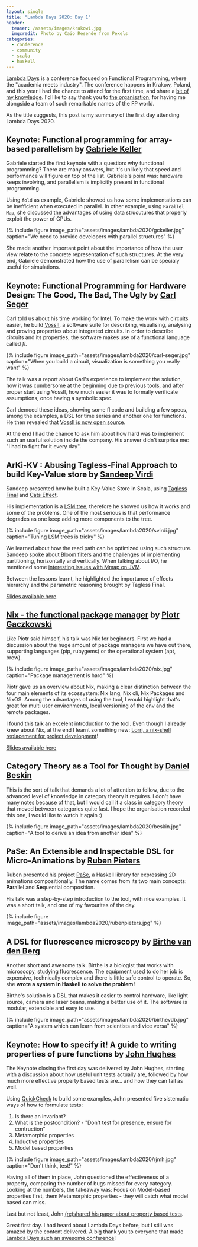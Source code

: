 ```yaml
---
layout: single
title: "Lambda Days 2020: Day 1"
header:
  teaser: /assets/images/krakow1.jpg
  imgcredit: Photo by Caio Resende from Pexels
categories:
  - conference
  - community
  - scala
  - haskell
---
```


[Lambda Days](https://www.lambdadays.org/) is a conference focused on Functional Programming, where the "academia meets industry". The conference happens in Krakow, Poland, and this year I had the chance to attend for the first time, and share a [bit of my knowledge](https://www.lambdadays.org/lambdadays2020/juliano-alves). I'd like to say thank you to [the organisation](https://twitter.com/lambdadays), for having me alongside a team of such remarkable names of the FP world.

As the title suggests, this post is my summary of the first day attending Lambda Days 2020.

## Keynote: Functional programming for array-based parallelism by [Gabriele Keller](https://twitter.com/gckeller)

Gabriele started the first keynote with a question: why functional programming? There are many answers, but it's unlikely that speed and performance will figure on top of the list. Gabriele's point was: hardware keeps involving, and parallelism is implicitly present in functional programming.

Using `fold` as example, Gabriele showed us how some implementations can be inefficient when executed in parallel. In other example, using `Parallel Map`, she discussed the advantages of using data strucutures that properly exploit the power of GPUs.

{% include figure image_path="assets/images/lambda2020/gckeller.jpg" caption="We need to provide developers with parallel structures" %}

She made another important point about the importance of how the user view relate to the concrete representation of such structures. At the very end, Gabriele demonstrated how the use of parallelism can be specialy useful for simulations.

## Keynote: Functional Programming for Hardware Design: The Good, The Bad, The Ugly by [Carl Seger](https://scholar.google.com/citations?user=MACCA0cAAAAJ)

Carl told us about his time working for Intel. To make the work with circuits easier, he build [VossII](https://github.com/TeamVoss/VossII), a software suite for describing, visualising, analysing and proving properties about integrated circuits. In order to describe circuits and its properties, the software makes use of a functional language called *fl*.

{% include figure image_path="assets/images/lambda2020/carl-seger.jpg" caption="When you build a circuit, visualization is something you really want" %}

The talk was a report about Carl's experience to implement the solution, how it was cumbersome at the beginning due to previous tools, and after proper start using VossII, how much easier it was to formally verificate assumptions, once having a symbolic spec.

Carl demoed these ideas, showing some fl code and building a few specs, among the examples, a DSL for time series and another one for functions. He then revealed that [VossII is now open source](https://github.com/TeamVoss/VossII).

At the end I had the chance to ask him about how hard was to implement such an useful solution inside the company. His answer didn't surprise me: "I had to fight for it every day".

## ArKi-KV : Abusing Tagless-Final Approach to build Key-Value store by [Sandeep Virdi](https://twitter.com/_svirdi)

Sandeep presented how he built a Key-Value Store in Scala, using [Tagless Final](https://scalac.io/tagless-final-pattern-for-scala-code/) and [Cats Effect](https://typelevel.org/cats-effect/).

His implementation is a [LSM tree](https://en.wikipedia.org/wiki/Log-structured_merge-tree), therefore he showed us how it works and some of the problems. One of the most serious is that performance degrades as one keep adding more components to the tree.

{% include figure image_path="assets/images/lambda2020/svirdi.jpg" caption="Tuning LSM trees is tricky" %}

We learned about how the read path can be optimized using such structure. Sandeep spoke about [Bloom filters](https://llimllib.github.io/bloomfilter-tutorial/) and the challenges of implementing partitioning, horizontally and vertically. When talking about I/O, he mentioned some [interesting issues with Mmap on JVM](http://www.mapdb.org/blog/mmap_files_alloc_and_jvm_crash/).

Between the lessons learnt, he highlighted the importance of effects hierarchy and the parametric reasoning brought by Tagless Final.

[Slides available here](https://docs.google.com/presentation/d/1aGWP_kEjsqZSKEp1-EEg-_XgAUtBWdOs-nhhfKbdnF4/mobilepresent)

## [Nix - the functional package manager](https://nixos.org/nix/) by [Piotr Gaczkowski](https://twitter.com/DoomHammerNG)

Like Piotr said himself, his talk was Nix for beginners. First we had a discussion about the huge amount of package managers we have out there, supporting languages (pip, rubygems) or the operational system (apt, brew).

{% include figure image_path="assets/images/lambda2020/nix.jpg" caption="Package management is hard" %}

Piotr gave us an overview about Nix, making a clear distinction between the four main elements of its ecossystem: Nix lang, Nix cli, Nix Packages and NixOS. Among the advantages of using the tool, I would highlight that's great for multi user environments, local versioning of the env and the remote packages.

I found this talk an excelent introduction to the tool. Even though I already knew about Nix, at the end I learnt something new: [Lorri, a nix-shell replacement for project development](https://github.com/target/lorri)!

[Slides available here](https://doomhammer.github.io/talks/lambdadays2020/)

## Category Theory as a Tool for Thought by [Daniel Beskin](https://www.lambdadays.org/lambdadays2020/daniel-beskin)

This is the sort of talk that demands a lot of attention to follow, due to the advanced level of knowledge in category theory it requires. I don't have many notes because of that, but I would call it a class in category theory that moved between categories quite fast. I hope the organisation recorded this one, I would like to watch it again :)

{% include figure image_path="assets/images/lambda2020/beskin.jpg" caption="A tool to derive an idea from another idea" %}

## PaSe: An Extensible and Inspectable DSL for Micro-Animations by [Ruben Pieters](https://github.com/rubenpieters)

Ruben presented his project [PaSe](https://github.com/rubenpieters/PaSe-hs), a Haskell library for expressing 2D animations compositionally. The name comes from its two main concepts: **Pa**rallel and **Se**quential composition.

His talk was a step-by-step introduction to the tool, with nice examples. It was a short talk, and one of my favourites of the day.

{% include figure image_path="assets/images/lambda2020/rubenpieters.jpg" %}

## A DSL for fluorescence microscopy by [Birthe van den Berg](https://twitter.com/birthevdb)

Another short and awesome talk. Birthe is a biologist that works with microscopy, studying fluorescence. The equipment used to do her job is expensive, technically complex and there is little safe control to operate. So, she **wrote a system in Haskell to solve the problem!**

Birthe's solution is a DSL that makes it easier to control hardware, like light source, camera and laser beans, making a better use of it. The software is modular, extensible and easy to use.

{% include figure image_path="assets/images/lambda2020/birthevdb.jpg" caption="A system which can learn from scientists and vice versa" %}

## Keynote: How to specify it! A guide to writing properties of pure functions by [John Hughes](https://twitter.com/rjmh)

The Keynote closing the first day was delivered by John Hughes, starting with a discussion about how useful unit tests actually are, followed by how much more effective property based tests are... and how they can fail as well.

Using [QuickCheck](https://hackage.haskell.org/package/QuickCheck) to build some examples, John presented five sistematic ways of how to formulate tests:

1. Is there an invariant?
2. What is the postcondition? - "Don't test for presence, ensure for contruction"
3. Metamorphic properties
4. Inductive properties
5. Model based properties

{% include figure image_path="assets/images/lambda2020/rjmh.jpg" caption="Don't think, test!" %}

Having all of them in place, John questioned the effectiveness of a property, comparing the number of bugs missed for every category. Looking at the numbers, the takeaway was: Focus on Model-based properties first, them Metamorphic properties - they will catch what model based can miss.

Last but not least, John [(re)shared his paper about property based tests](https://twitter.com/rjmh/status/1146789597235613697).

Great first day. I had heard about Lambda Days before, but I still was amazed by the content delivered. A big thank you to everyone that made [Lambda Days such an awesome conference](https://twitter.com/lambdadays)!
